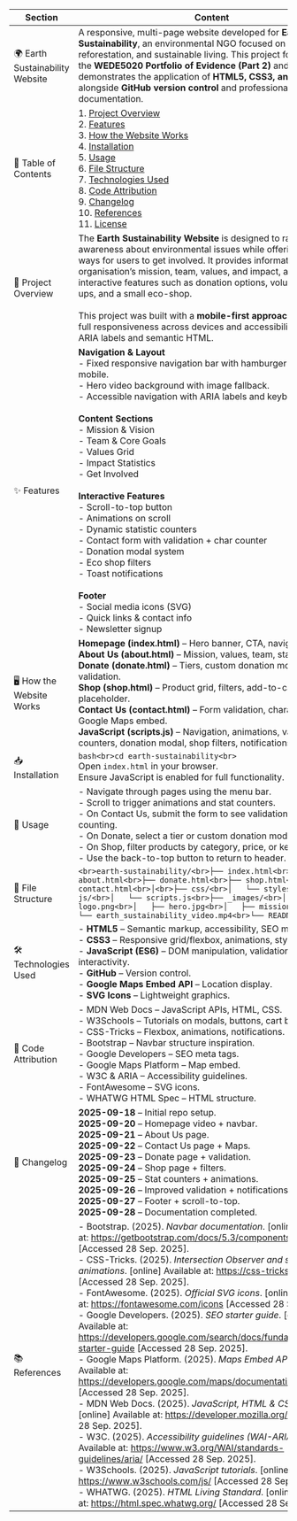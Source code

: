 | Section | Content |
|---------|---------|
| 🌍 Earth Sustainability Website | A responsive, multi-page website developed for **Earth Sustainability**, an environmental NGO focused on education, reforestation, and sustainable living. This project forms part of the **WEDE5020 Portfolio of Evidence (Part 2)** and demonstrates the application of **HTML5, CSS3, and JavaScript** alongside **GitHub version control** and professional documentation. |
| 📖 Table of Contents | 1. [Project Overview](#-project-overview)<br>2. [Features](#-features)<br>3. [How the Website Works](#-how-the-website-works)<br>4. [Installation](#-installation)<br>5. [Usage](#-usage)<br>6. [File Structure](#-file-structure)<br>7. [Technologies Used](#-technologies-used)<br>8. [Code Attribution](#-code-attribution)<br>9. [Changelog](#-changelog)<br>10. [References](#-references)<br>11. [License](#-license) |
| 📌 Project Overview | The **Earth Sustainability Website** is designed to raise awareness about environmental issues while offering practical ways for users to get involved. It provides information about the organisation’s mission, team, values, and impact, alongside interactive features such as donation options, volunteer sign-ups, and a small eco-shop.<br><br>This project was built with a **mobile-first approach**, ensuring full responsiveness across devices and accessibility through ARIA labels and semantic HTML. |
| ✨ Features | **Navigation & Layout**<br>- Fixed responsive navigation bar with hamburger menu for mobile.<br>- Hero video background with image fallback.<br>- Accessible navigation with ARIA labels and keyboard support.<br><br>**Content Sections**<br>- Mission & Vision<br>- Team & Core Goals<br>- Values Grid<br>- Impact Statistics<br>- Get Involved<br><br>**Interactive Features**<br>- Scroll-to-top button<br>- Animations on scroll<br>- Dynamic statistic counters<br>- Contact form with validation + char counter<br>- Donation modal system<br>- Eco shop filters<br>- Toast notifications<br><br>**Footer**<br>- Social media icons (SVG)<br>- Quick links & contact info<br>- Newsletter signup |
| 🖥️ How the Website Works | **Homepage (index.html)** – Hero banner, CTA, navigation links.<br>**About Us (about.html)** – Mission, values, team, statistics.<br>**Donate (donate.html)** – Tiers, custom donation modal, JS validation.<br>**Shop (shop.html)** – Product grid, filters, add-to-cart placeholder.<br>**Contact Us (contact.html)** – Form validation, character counter, Google Maps embed.<br>**JavaScript (scripts.js)** – Navigation, animations, validation, counters, donation modal, shop filters, notifications. |
| 📥 Installation | ```bash<br>cd earth-sustainability<br>```<br>Open `index.html` in your browser.<br>Ensure JavaScript is enabled for full functionality. |
| 🚀 Usage | - Navigate through pages using the menu bar.<br>- Scroll to trigger animations and stat counters.<br>- On Contact Us, submit the form to see validation and char counting.<br>- On Donate, select a tier or custom donation modal.<br>- On Shop, filter products by category, price, or keyword.<br>- Use the back-to-top button to return to header. |
| 📂 File Structure | ```<br>earth-sustainability/<br>├── index.html<br>├── about.html<br>├── donate.html<br>├── shop.html<br>├── contact.html<br>│<br>├── css/<br>│   └── styles.css<br>├── js/<br>│   └── scripts.js<br>├── _images/<br>│   ├── logo.png<br>│   ├── hero.jpg<br>│   ├── mission.jpg<br>│   └── earth_sustainability_video.mp4<br>└── README.md<br>``` |
| 🛠️ Technologies Used | - **HTML5** – Semantic markup, accessibility, SEO meta tags.<br>- **CSS3** – Responsive grid/flexbox, animations, styles.<br>- **JavaScript (ES6)** – DOM manipulation, validation, interactivity.<br>- **GitHub** – Version control.<br>- **Google Maps Embed API** – Location display.<br>- **SVG Icons** – Lightweight graphics. |
| 📑 Code Attribution | - MDN Web Docs – JavaScript APIs, HTML, CSS.<br>- W3Schools – Tutorials on modals, buttons, cart basics.<br>- CSS-Tricks – Flexbox, animations, notifications.<br>- Bootstrap – Navbar structure inspiration.<br>- Google Developers – SEO meta tags.<br>- Google Maps Platform – Map embed.<br>- W3C & ARIA – Accessibility guidelines.<br>- FontAwesome – SVG icons.<br>- WHATWG HTML Spec – HTML structure. |
| 📆 Changelog | **2025-09-18** – Initial repo setup.<br>**2025-09-20** – Homepage video + navbar.<br>**2025-09-21** – About Us page.<br>**2025-09-22** – Contact Us page + Maps.<br>**2025-09-23** – Donate page + validation.<br>**2025-09-24** – Shop page + filters.<br>**2025-09-25** – Stat counters + animations.<br>**2025-09-26** – Improved validation + notifications.<br>**2025-09-27** – Footer + scroll-to-top.<br>**2025-09-28** – Documentation completed. |
| 📚 References | - Bootstrap. (2025). *Navbar documentation*. [online] Available at: <https://getbootstrap.com/docs/5.3/components/navbar/> [Accessed 28 Sep. 2025].<br>- CSS-Tricks. (2025). *Intersection Observer and scroll animations*. [online] Available at: <https://css-tricks.com/> [Accessed 28 Sep. 2025].<br>- FontAwesome. (2025). *Official SVG icons*. [online] Available at: <https://fontawesome.com/icons> [Accessed 28 Sep. 2025].<br>- Google Developers. (2025). *SEO starter guide*. [online] Available at: <https://developers.google.com/search/docs/fundamentals/seo-starter-guide> [Accessed 28 Sep. 2025].<br>- Google Maps Platform. (2025). *Maps Embed API*. [online] Available at: <https://developers.google.com/maps/documentation/embed> [Accessed 28 Sep. 2025].<br>- MDN Web Docs. (2025). *JavaScript, HTML & CSS references*. [online] Available at: <https://developer.mozilla.org/> [Accessed 28 Sep. 2025].<br>- W3C. (2025). *Accessibility guidelines (WAI-ARIA)*. [online] Available at: <https://www.w3.org/WAI/standards-guidelines/aria/> [Accessed 28 Sep. 2025].<br>- W3Schools. (2025). *JavaScript tutorials*. [online] Available at: <https://www.w3schools.com/js/> [Accessed 28 Sep. 2025].<br>- WHATWG. (2025). *HTML Living Standard*. [online] Available at: <https://html.spec.whatwg.org/> [Accessed 28 Sep. 2025]. |
